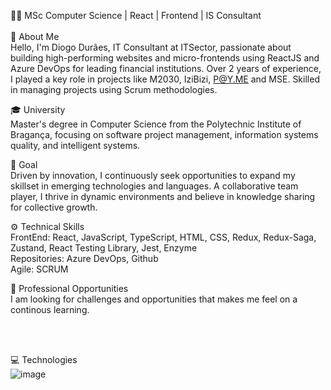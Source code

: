 👨‍💻 MSc Computer Science | React | Frontend | IS Consultant<br>
<br>
🚀 About Me<br>
Hello, I'm Diogo Durães, IT Consultant at ITSector, passionate about building high-performing websites and micro-frontends using ReactJS and Azure DevOps for leading financial institutions. Over 2 years of experience, I played a key role in projects like M2030, IziBizi, P@Y.ME and MSE. Skilled in managing projects using Scrum methodologies.

🎓 University<br>
Master's degree in Computer Science from the Polytechnic Institute of Bragança, focusing on software project management, information systems quality, and intelligent systems.


🎯 Goal<br>
Driven by innovation, I continuously seek opportunities to expand my skillset in emerging technologies and languages. A collaborative team player, I thrive in dynamic environments and believe in knowledge sharing for collective growth.


⚙️ Technical Skills<br>
FrontEnd: React, JavaScript, TypeScript, HTML, CSS, Redux, Redux-Saga, Zustand, React Testing Library, Jest, Enzyme<br>
Repositories: Azure DevOps, Github<br>
Agile: SCRUM<br>


💼 Professional Opportunities<br>
I am looking for challenges and opportunities that makes me feel on a continous learning.

<br>
<a href="https://www.linkedin.com/in/diogo-duraes/"><img src="https://img.shields.io/badge/LinkedIn-0077B5?style=for-the-badge&logo=linkedin&logoColor=white"  alt="" target="_blank"/></a>
<a href="mailto:diogo.machado.duraes@gmail.com"><img src="https://img.shields.io/badge/gmail-%23D14836.svg?&style=for-the-badge&logo=gmail&logoColor=white"  alt="" target="_blank"/></a>

💻 Technologies<br>
![image](https://github.com/DiogoAndreMachadoDuraes/DiogoDuraes/assets/61517303/ddf43ceb-4c3c-4b85-ba9a-9968f8e686f5)

